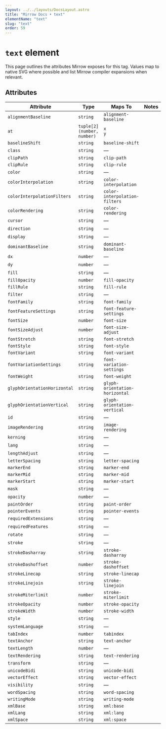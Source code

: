 ```yaml
---
layout: ../../layouts/DocsLayout.astro
title: "Mirrow Docs • text"
elementName: "text"
slug: "text"
order: 59
---
```


# `text` element

This page outlines the attributes Mirrow exposes for this tag.
Values map to native SVG where possible and list Mirrow compiler expansions when relevant.

## Attributes

| Attribute | Type | Maps To | Notes |
| --- | --- | --- | --- |
| `alignmentBaseline` | `string` | `alignment-baseline` |  |
| `at` | `tuple[2] (number, number)` | `x`<br />`y` |  |
| `baselineShift` | `string` | `baseline-shift` |  |
| `class` | `string` | &mdash; |  |
| `clipPath` | `string` | `clip-path` |  |
| `clipRule` | `string` | `clip-rule` |  |
| `color` | `string` | &mdash; |  |
| `colorInterpolation` | `string` | `color-interpolation` |  |
| `colorInterpolationFilters` | `string` | `color-interpolation-filters` |  |
| `colorRendering` | `string` | `color-rendering` |  |
| `cursor` | `string` | &mdash; |  |
| `direction` | `string` | &mdash; |  |
| `display` | `string` | &mdash; |  |
| `dominantBaseline` | `string` | `dominant-baseline` |  |
| `dx` | `number` | &mdash; |  |
| `dy` | `number` | &mdash; |  |
| `fill` | `string` | &mdash; |  |
| `fillOpacity` | `number` | `fill-opacity` |  |
| `fillRule` | `string` | `fill-rule` |  |
| `filter` | `string` | &mdash; |  |
| `fontFamily` | `string` | `font-family` |  |
| `fontFeatureSettings` | `string` | `font-feature-settings` |  |
| `fontSize` | `number` | `font-size` |  |
| `fontSizeAdjust` | `number` | `font-size-adjust` |  |
| `fontStretch` | `string` | `font-stretch` |  |
| `fontStyle` | `string` | `font-style` |  |
| `fontVariant` | `string` | `font-variant` |  |
| `fontVariationSettings` | `string` | `font-variation-settings` |  |
| `fontWeight` | `string` | `font-weight` |  |
| `glyphOrientationHorizontal` | `string` | `glyph-orientation-horizontal` |  |
| `glyphOrientationVertical` | `string` | `glyph-orientation-vertical` |  |
| `id` | `string` | &mdash; |  |
| `imageRendering` | `string` | `image-rendering` |  |
| `kerning` | `string` | &mdash; |  |
| `lang` | `string` | &mdash; |  |
| `lengthAdjust` | `string` | &mdash; |  |
| `letterSpacing` | `string` | `letter-spacing` |  |
| `markerEnd` | `string` | `marker-end` |  |
| `markerMid` | `string` | `marker-mid` |  |
| `markerStart` | `string` | `marker-start` |  |
| `mask` | `string` | &mdash; |  |
| `opacity` | `number` | &mdash; |  |
| `paintOrder` | `string` | `paint-order` |  |
| `pointerEvents` | `string` | `pointer-events` |  |
| `requiredExtensions` | `string` | &mdash; |  |
| `requiredFeatures` | `string` | &mdash; |  |
| `rotate` | `string` | &mdash; |  |
| `stroke` | `string` | &mdash; |  |
| `strokeDasharray` | `string` | `stroke-dasharray` |  |
| `strokeDashoffset` | `number` | `stroke-dashoffset` |  |
| `strokeLinecap` | `string` | `stroke-linecap` |  |
| `strokeLinejoin` | `string` | `stroke-linejoin` |  |
| `strokeMiterlimit` | `number` | `stroke-miterlimit` |  |
| `strokeOpacity` | `number` | `stroke-opacity` |  |
| `strokeWidth` | `number` | `stroke-width` |  |
| `style` | `string` | &mdash; |  |
| `systemLanguage` | `string` | &mdash; |  |
| `tabIndex` | `number` | `tabindex` |  |
| `textAnchor` | `string` | `text-anchor` |  |
| `textLength` | `number` | &mdash; |  |
| `textRendering` | `string` | `text-rendering` |  |
| `transform` | `string` | &mdash; |  |
| `unicodeBidi` | `string` | `unicode-bidi` |  |
| `vectorEffect` | `string` | `vector-effect` |  |
| `visibility` | `string` | &mdash; |  |
| `wordSpacing` | `string` | `word-spacing` |  |
| `writingMode` | `string` | `writing-mode` |  |
| `xmlBase` | `string` | `xml:base` |  |
| `xmlLang` | `string` | `xml:lang` |  |
| `xmlSpace` | `string` | `xml:space` |  |

